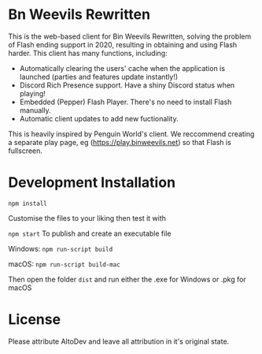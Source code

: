 # Bn Weevils Rewritten
This is the web-based client for Bin Weevils Rewritten, solving the problem of Flash ending support in 2020, resulting in obtaining and using Flash harder. This client has many functions, including:
- Automatically clearing the users' cache when the application is launched (parties and features update instantly!)
- Discord Rich Presence support. Have a shiny Discord status when playing!
- Embedded (Pepper) Flash Player. There's no need to install Flash manually.
- Automatic client updates to add new fuctionality.

This is heavily inspired by Penguin World's client. We reccommend creating a separate play page, eg (https://play.binweevils.net) so that Flash is fullscreen.
# Development Installation
`npm install`

Customise the files to your liking then test it with

`npm start`
To publish and create an executable file

Windows: `npm run-script build`

macOS: `npm run-script build-mac`


Then open the folder `dist` and run either the .exe for Windows or .pkg for macOS
# License
Please attribute AltoDev and leave all attribution in it's original state.
